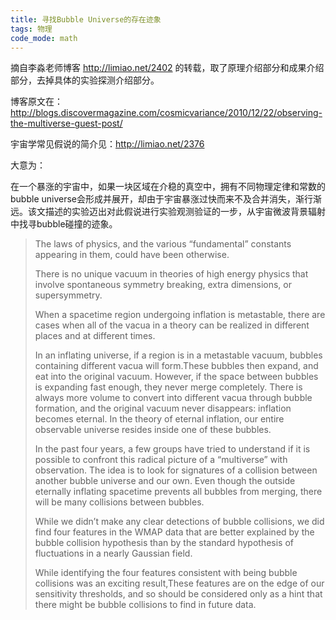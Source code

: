```yaml
---
title: 寻找Bubble Universe的存在迹象
tags: 物理
code_mode: math
---
```


摘自李淼老师博客 http://limiao.net/2402 的转载，取了原理介绍部分和成果介绍部分，去掉具体的实验探测介绍部分。

博客原文在：http://blogs.discovermagazine.com/cosmicvariance/2010/12/22/observing-the-multiverse-guest-post/

宇宙学常见假说的简介见：http://limiao.net/2376

大意为：

在一个暴涨的宇宙中，如果一块区域在介稳的真空中，拥有不同物理定律和常数的bubble universe会形成并展开，却由于宇宙暴涨过快而来不及合并消失，渐行渐远。该文描述的实验迈出对此假说进行实验观测验证的一步，从宇宙微波背景辐射中找寻bubble碰撞的迹象。

> The laws of physics, and the various “fundamental” constants appearing in them, could have been otherwise. 
>
> There is no unique vacuum in theories of high energy physics that involve spontaneous symmetry breaking, extra dimensions, or supersymmetry. 
>
> When a spacetime region undergoing inflation is metastable, there are cases when all of the vacua in a theory can be realized in different places and at different times. 
>
> In an inflating universe, if a region is in a metastable vacuum, bubbles containing different vacua will form.These bubbles then expand, and eat into the original vacuum. However, if the space between bubbles is expanding fast enough, they never merge completely. There is always more volume to convert into different vacua through bubble formation, and the original vacuum never disappears: inflation becomes eternal. In the theory of eternal inflation, our entire observable universe resides inside one of these bubbles.
>
> In the past four years, a few groups have tried to understand if it is possible to confront this radical picture of a “multiverse” with observation. The idea is to look for signatures of a collision between another bubble universe and our own. Even though the outside eternally inflating spacetime prevents all bubbles from merging, there will be many collisions between bubbles.
>
> While we didn’t make any clear detections of bubble collisions, we did find four features in the WMAP data that are better explained by the bubble collision hypothesis than by the standard hypothesis of fluctuations in a nearly Gaussian field. 
>
> While identifying the four features consistent with being bubble collisions was an exciting result,These features are on the edge of our sensitivity thresholds, and so should be considered only as a hint that there might be bubble collisions to find in future data.  